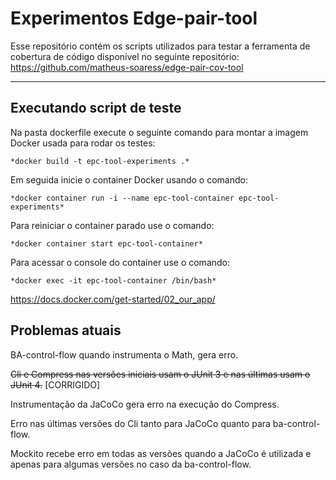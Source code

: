 # Experimentos Edge-pair-tool

Esse repositório contém os scripts utilizados para testar a ferramenta de cobertura de código disponível no seguinte repositório: https://github.com/matheus-soaress/edge-pair-cov-tool

---

## Executando script de teste

Na pasta dockerfile execute o seguinte comando para montar a imagem Docker usada para rodar os testes:

    *docker build -t epc-tool-experiments .*

Em seguida inicie o container Docker usando o comando:

    *docker container run -i --name epc-tool-container epc-tool-experiments*

Para reiniciar o container parado use o comando:

    *docker container start epc-tool-container*
    
Para acessar o console do container use o comando:

    *docker exec -it epc-tool-container /bin/bash*

https://docs.docker.com/get-started/02_our_app/

## Problemas atuais

BA-control-flow quando instrumenta o Math, gera erro.

~~Cli e Compress nas versões iniciais usam o JUnit 3 e nas últimas usam o JUnit 4.~~ [CORRIGIDO]

Instrumentação da JaCoCo gera erro na execução do Compress.

Erro nas últimas versões do Cli tanto para JaCoCo quanto para ba-control-flow.

Mockito recebe erro em todas as versões quando a JaCoCo é utilizada e apenas para algumas versões no caso da ba-control-flow.